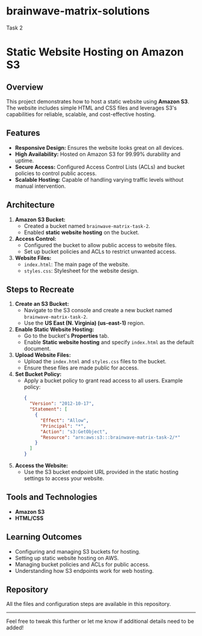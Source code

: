 # brainwave-matrix-solutions
Task 2
# Static Website Hosting on Amazon S3  

## Overview  
This project demonstrates how to host a static website using **Amazon S3**. The website includes simple HTML and CSS files and leverages S3's capabilities for reliable, scalable, and cost-effective hosting.  

## Features  
- **Responsive Design:** Ensures the website looks great on all devices.  
- **High Availability:** Hosted on Amazon S3 for 99.99% durability and uptime.  
- **Secure Access:** Configured Access Control Lists (ACLs) and bucket policies to control public access.  
- **Scalable Hosting:** Capable of handling varying traffic levels without manual intervention.  

## Architecture  
1. **Amazon S3 Bucket:**  
   - Created a bucket named `brainwave-matrix-task-2`.  
   - Enabled **static website hosting** on the bucket.  
2. **Access Control:**  
   - Configured the bucket to allow public access to website files.  
   - Set up bucket policies and ACLs to restrict unwanted access.  
3. **Website Files:**  
   - `index.html`: The main page of the website.  
   - `styles.css`: Stylesheet for the website design.  

## Steps to Recreate  
1. **Create an S3 Bucket:**  
   - Navigate to the S3 console and create a new bucket named `brainwave-matrix-task-2`.  
   - Use the **US East (N. Virginia) (us-east-1)** region.  
2. **Enable Static Website Hosting:**  
   - Go to the bucket's **Properties** tab.  
   - Enable **Static website hosting** and specify `index.html` as the default document.  
3. **Upload Website Files:**  
   - Upload the `index.html` and `styles.css` files to the bucket.  
   - Ensure these files are made public for access.  
4. **Set Bucket Policy:**  
   - Apply a bucket policy to grant read access to all users. Example policy:  
     ```json
     {
       "Version": "2012-10-17",
       "Statement": [
         {
           "Effect": "Allow",
           "Principal": "*",
           "Action": "s3:GetObject",
           "Resource": "arn:aws:s3:::brainwave-matrix-task-2/*"
         }
       ]
     }
     ```  
5. **Access the Website:**  
   - Use the S3 bucket endpoint URL provided in the static hosting settings to access your website.  

## Tools and Technologies  
- **Amazon S3**  
- **HTML/CSS**  

## Learning Outcomes  
- Configuring and managing S3 buckets for hosting.  
- Setting up static website hosting on AWS.  
- Managing bucket policies and ACLs for public access.  
- Understanding how S3 endpoints work for web hosting.  

## Repository  
All the files and configuration steps are available in this repository.  

---  

Feel free to tweak this further or let me know if additional details need to be added!
